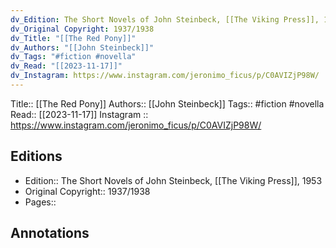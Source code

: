 ```yaml
---
dv_Edition: The Short Novels of John Steinbeck, [[The Viking Press]], 1953
dv_Original Copyright: 1937/1938
dv_Title: "[[The Red Pony]]"
dv_Authors: "[[John Steinbeck]]"
dv_Tags: "#fiction #novella"
dv_Read: "[[2023-11-17]]"
dv_Instagram: https://www.instagram.com/jeronimo_ficus/p/C0AVIZjP98W/
---
```

Title:: [[The Red Pony]]
Authors:: [[John Steinbeck]]
Tags:: #fiction #novella 
Read:: [[2023-11-17]]
Instagram :: https://www.instagram.com/jeronimo_ficus/p/C0AVIZjP98W/

## Editions
- Edition:: The Short Novels of John Steinbeck, [[The Viking Press]], 1953
- Original Copyright:: 1937/1938
- Pages::

## Annotations
